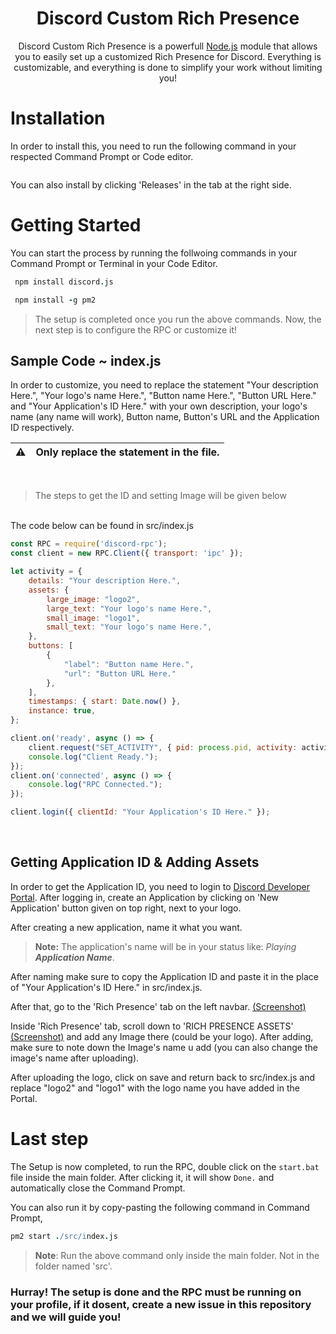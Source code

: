 <h1 align="center">Discord Custom Rich Presence</h1>

<p align="center">Discord Custom Rich Presence is a powerfull <a href="https://nodejs.org/en/">Node.js</a> module that allows you to easily set up a customized Rich Presence for Discord. Everything is customizable, and everything is done to simplify your work without limiting you!</p>

# 

# Installation
In order to install this, you need to run the following command in your respected Command Prompt or Code editor.

```
```

You can also install by clicking 'Releases' in the tab at the right side.

#

# Getting Started
You can start the process by running the follwoing commands in your Command Prompt or Terminal in your Code Editor.

```coffeescript
 npm install discord.js
```
```coffeescript
 npm install -g pm2
```

> The setup is completed once you run the above commands. Now, the next step is to configure the RPC or customize it!

## Sample Code ~ index.js

In order to customize, you need to replace the statement "Your description Here.", "Your logo's name Here.", "Button name Here.", "Button URL Here." and "Your Application's ID Here." with your own description, your logo's name (any name will work), Button name, Button's URL and the Application ID respectively.

| ⚠        | Only replace the statement in the file.      |
|---------------|:------------------------|
<br />

>The steps to get the ID and setting Image will be given below

<br />
The code below can be found in src/index.js 

```js
const RPC = require('discord-rpc');
const client = new RPC.Client({ transport: 'ipc' });

let activity = {
    details: "Your description Here.",
    assets: {
        large_image: "logo2",
        large_text: "Your logo's name Here.",
        small_image: "logo1",
        small_text: "Your logo's name Here.",
    },
    buttons: [
        {
            "label": "Button name Here.",
            "url": "Button URL Here."
        },
    ],
    timestamps: { start: Date.now() },
    instance: true,
};

client.on('ready', async () => {
    client.request("SET_ACTIVITY", { pid: process.pid, activity: activity });
    console.log("Client Ready.");
});
client.on('connected', async () => {
    console.log("RPC Connected.");
});

client.login({ clientId: "Your Application's ID Here." });
```
<br />

## Getting Application ID & Adding Assets
In order to get the Application ID, you need to login to [Discord Developer Portal](https://discord.com/developers). After logging in, create an Application by clicking on 'New Application' button given on top right, next to your logo.

After creating a new application, name it what you want.
> **Note:** The application's name will be in your status like: *Playing* ***Application Name***.

After naming make sure to copy the Application ID and paste it in the place of "Your Application's ID Here." in src/index.js.

After that, go to the 'Rich Presence' tab on the left navbar. [(Screenshot)](https://forum.cfx.re/uploads/default/original/3X/b/c/bca411d7b51bf613247873d39194255605e3e688.png)

Inside 'Rich Presence' tab, scroll down to 'RICH PRESENCE ASSETS' [(Screenshot)](https://forum.cfx.re/uploads/default/original/3X/c/a/cae8666cda59131cdb35a32e6802c4c31d9af5d6.png) and add any Image there (could be your logo). After adding, make sure to note down the Image's name u add (you can also change the image's name after uploading).

After uploading the logo, click on save and return back to src/index.js and replace "logo2" and "logo1" with the logo name you have added in the Portal.

# 
# Last step
The Setup is now completed, to  run the RPC, double click on the `start.bat` file inside the main folder. After clicking it, it will show `Done.` and automatically close the Command Prompt. 

You can also run it by copy-pasting the following command in Command Prompt,

```coffeescript
pm2 start ./src/index.js
```
> **Note**: Run the above command only inside the main folder. Not in the folder named 'src'.

### Hurray! The setup is done and the RPC must be running on your profile, if it dosent, create a new issue in this repository and we will guide you!